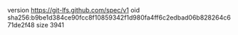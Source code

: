 version https://git-lfs.github.com/spec/v1
oid sha256:b9be1d384ce90fcc8f10859342f1d980fa4ff6c2edbad06b828264c671de2f48
size 3941
